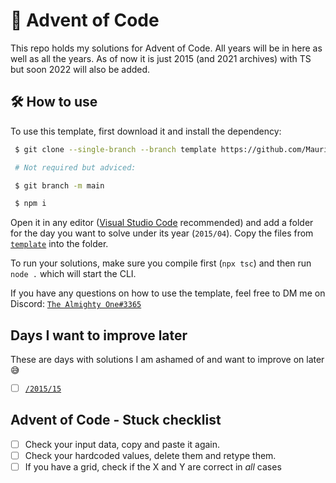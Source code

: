 # 🎄 Advent of Code

This repo holds my solutions for Advent of Code. All years will be in here as well as all the years. As of now it is just 2015 (and 2021 archives) with TS but soon 2022 will also be added.

## 🛠 How to use
To use this template, first download it and install the dependency:
```bash
 $ git clone --single-branch --branch template https://github.com/MauritsWilke/AdventOfCode.git

 # Not required but adviced:

 $ git branch -m main

 $ npm i
```

Open it in any editor ([Visual Studio Code](https://code.visualstudio.com/) recommended) and add a folder for the day you want to solve under its year (`2015/04`). Copy the files from [`template`](./template/) into the folder.

To run your solutions, make sure you compile first (`npx tsc`) and then run `node .` which will start the CLI.

If you have any questions on how to use the template, feel free to DM me on Discord: [`The Almighty One#3365`](https://discordapp.com/users/378874450105466880/)

## Days I want to improve later
These are days with solutions I am ashamed of and want to improve on later 😅
 - [ ] [`/2015/15`](./src/2015/15/)


## Advent of Code - Stuck checklist
- [ ] Check your input data, copy and paste it again.
- [ ] Check your hardcoded values, delete them and retype them.
- [ ] If you have a grid, check if the X and Y are correct in _all_ cases
